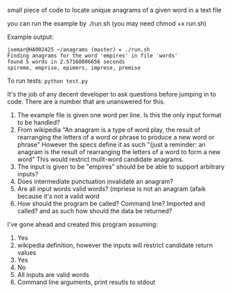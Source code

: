 small piece of code to locate unique anagrams of a given word in a text file

you can run the example by ./run.sh
(you may need chmod +x run.sh)

Example output:
```
jsemar@HA002425 ~/anagrams (master) ▸ ./run.sh
Finding anagrams for the word 'empires' in file 'words'
found 5 words in 2.57160806656 seconds
spireme, emprise, epimers, imprese, premise
```

To run tests:
`python test.py`


It's the job of any decent developer to ask questions before jumping in to code. There are a number
that are unanswered for this.

1. The example file is given one word per line. Is this the only input format to be handled?
2. From wikipedia "An anagram is a type of word play, the result of rearranging the letters of a word or phrase to produce a new word or phrase"
However the specs define it as such "(just a reminder: an anagram is the result of rearranging the letters of a word to form a new word"
This would restrict mulit-word candidate anagrams.
3. The input is given to be "empires" should be be able to support arbitrary inputs?
4. Does intermediate punctuation invalidate an anagram?
5. Are all input words valid words? (mpriese is not an anagram (afaik because it's not a valid word
6. How should the program be called? Command line? Imported and called?  and as such how should the data be returned?

I've gone ahead and created this program assuming:

1. Yes
2. wikipedia definition, however the inputs will restrict candidate return values
3. Yes
4. No
5. All inputs are valid words
6. Command line arguments, print resutls to stdout

